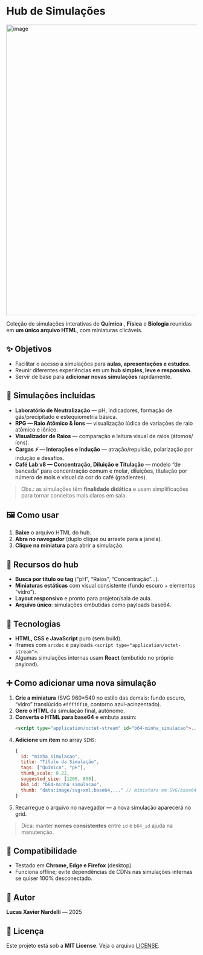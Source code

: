 # Hub de Simulações 
<img width="1366" height="768" alt="image" src="https://github.com/user-attachments/assets/02c69a75-8ff2-48c3-809c-c76364e8a17e" />



Coleção de simulações interativas de **Química** , **Física** e **Biologia** reunidas em **um único arquivo HTML**, com miniaturas clicáveis. 

## ✨ Objetivos
- Facilitar o acesso a simulações para **aulas, apresentações e estudos**.
- Reunir diferentes experiências em um **hub simples, leve e responsivo**.
- Servir de base para **adicionar novas simulações** rapidamente.

## 🧪 Simulações incluídas
- **Laboratório de Neutralização** — pH, indicadores, formação de gás/precipitado e estequiometria básica.  
- **RPG — Raio Atômico & Íons** — visualização lúdica de variações de raio atômico e iônico.  
- **Visualizador de Raios** — comparação e leitura visual de raios (átomos/íons).  
- **Cargas ⚡ — Interações e Indução** — atração/repulsão, polarização por indução e desafios.  
- **Café Lab v8 — Concentração, Diluição e Titulação** — modelo “de bancada” para concentração comum e molar, diluições, titulação por número de mols e visual da cor do café (gradientes).

> Obs.: as simulações têm **finalidade didática** e usam simplificações para tornar conceitos mais claros em sala.

## 🖼️ Como usar
1. **Baixe** o arquivo HTML do hub.  
2. **Abra no navegador** (duplo clique ou arraste para a janela).  
3. **Clique na miniatura** para abrir a simulação.  

## 🔎 Recursos do hub
- **Busca por título ou tag** (“pH”, “Raios”, “Concentração”…).
- **Miniaturas estáticas** com visual consistente (fundo escuro + elementos “vidro”).  
- **Layout responsivo** e pronto para projetor/sala de aula.  
- **Arquivo único**: simulações embutidas como payloads base64.

## 🧩 Tecnologias
- **HTML, CSS e JavaScript** puro (sem build).
- Iframes com `srcdoc` e payloads `<script type="application/octet-stream">`.
- Algumas simulações internas usam **React** (embutido no próprio payload).

## ➕ Como adicionar uma nova simulação
1. **Crie a miniatura** (SVG 960×540 no estilo das demais: fundo escuro, “vidro” translúcido `#ffffff10`, contorno azul-acinzentado).  
2. **Gere o HTML** da simulação final, autônomo.  
3. **Converta o HTML para base64** e embuta assim:
   ```html
   <script type="application/octet-stream" id="b64-minha_simulacao">...BASE64...</script>
   ```
4. **Adicione um item** no array `SIMS`:
   ```js
   {
     id: "minha_simulacao",
     title: "Título da Simulação",
     tags: ["Química", "pH"],
     thumb_scale: 0.22,
     suggested_size: [1200, 800],
     b64_id: "b64-minha_simulacao",
     thumb: "data:image/svg+xml;base64,..." // miniatura em SVG/base64
   }
   ```
5. Recarregue o arquivo no navegador — a nova simulação aparecerá no grid.

> Dica: manter **nomes consistentes** entre `id` e `b64_id` ajuda na manutenção.

## 🧭 Compatibilidade
- Testado em **Chrome, Edge e Firefox** (desktop).  
- Funciona offline; evite dependências de CDNs nas simulações internas se quiser 100% desconectado.

## 👤 Autor
**Lucas Xavier Nardelli** — 2025

## 📜 Licença
Este projeto está sob a **MIT License**. Veja o arquivo  [LICENSE](https://github.com/devilsir/devilsir.github.io/blob/main/LICENSE).
